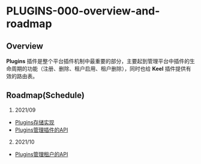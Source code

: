 # PLUGINS-000-overview-and-roadmap

## Overview
**Plugins** 插件是整个平台插件机制中最重要的部分，主要起到管理平台中插件的生命周期的功能（注册、删除、租户启用、租户删除），同时也给 **Keel** 插件提供有效的路由表。

## Roadmap(Schedule)
1. 2021/09
* [Plugins存储实现](./PLUGINS-001-plugin-data-storage-design.md)
* [Plugins管理插件的API](./PLUGINS-002-plugin-managememt-api-design.md)
2. 2021/10
* [Plugins管理租户的API](./PLUGINS-003-tenant-management-api-design.md)
